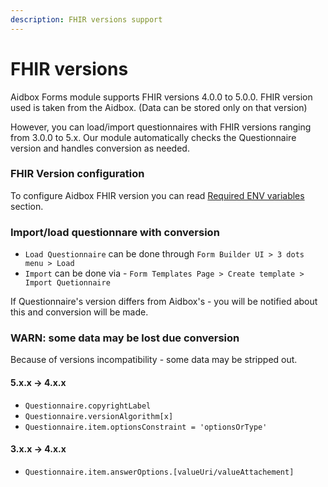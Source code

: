 ```yaml
---
description: FHIR versions support
---
```


# FHIR versions

Aidbox Forms module supports FHIR versions 4.0.0 to 5.0.0. FHIR version used is taken from the Aidbox. (Data can be stored only on that version)

However, you can load/import questionnaires with FHIR versions ranging from 3.0.0 to 5.x. Our module automatically checks the Questionnaire version and handles conversion as needed.

### FHIR Version configuration

To configure Aidbox FHIR version you can read [Required ENV variables](../../../reference/environment-variables/aidbox-required-environment-variables.md) section.

### Import/load questionnare with conversion

* `Load Questionnaire` can be done through `Form Builder UI > 3 dots menu > Load`
* `Import` can be done via - `Form Templates Page > Create template > Import Quetionnaire`

If Questionnaire's version differs from Aidbox's - you will be notified about this and conversion will be made.

### WARN: some data may be lost due conversion

Because of versions incompatibility - some data may be stripped out.

#### 5.x.x -> 4.x.x

* `Questionnaire.copyrightLabel`
* `Questionnaire.versionAlgorithm[x]`
* `Questionnaire.item.optionsConstraint = 'optionsOrType'`

#### 3.x.x -> 4.x.x

* `Questionnaire.item.answerOptions.[valueUri/valueAttachement]`
